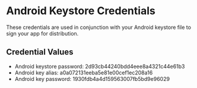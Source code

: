 # Android Keystore Credentials

These credentials are used in conjunction with your Android keystore file to sign your app for distribution. 

## Credential Values

- Android keystore password: 2d93cb44240bdd4eee8a4321c44e61b3
- Android key alias: a0a072131eeba5e81e00cef1ec208a16
- Android key password: 1930fdb4a4d159563007fb5bd9e96029
      